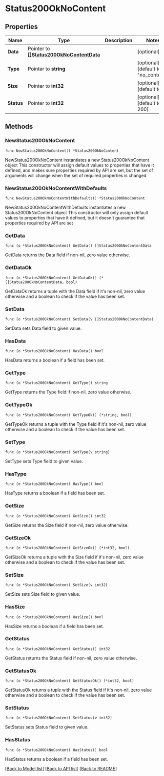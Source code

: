 # Status200OkNoContent

## Properties

Name | Type | Description | Notes
------------ | ------------- | ------------- | -------------
**Data** | Pointer to [**[]Status200OkNoContentData**](Status200OkNoContentData.md) |  | [optional] 
**Type** | Pointer to **string** |  | [optional] [default to "no_content"]
**Size** | Pointer to **int32** |  | [optional] [default to 1]
**Status** | Pointer to **int32** |  | [optional] [default to 200]

## Methods

### NewStatus200OkNoContent

`func NewStatus200OkNoContent() *Status200OkNoContent`

NewStatus200OkNoContent instantiates a new Status200OkNoContent object
This constructor will assign default values to properties that have it defined,
and makes sure properties required by API are set, but the set of arguments
will change when the set of required properties is changed

### NewStatus200OkNoContentWithDefaults

`func NewStatus200OkNoContentWithDefaults() *Status200OkNoContent`

NewStatus200OkNoContentWithDefaults instantiates a new Status200OkNoContent object
This constructor will only assign default values to properties that have it defined,
but it doesn't guarantee that properties required by API are set

### GetData

`func (o *Status200OkNoContent) GetData() []Status200OkNoContentData`

GetData returns the Data field if non-nil, zero value otherwise.

### GetDataOk

`func (o *Status200OkNoContent) GetDataOk() (*[]Status200OkNoContentData, bool)`

GetDataOk returns a tuple with the Data field if it's non-nil, zero value otherwise
and a boolean to check if the value has been set.

### SetData

`func (o *Status200OkNoContent) SetData(v []Status200OkNoContentData)`

SetData sets Data field to given value.

### HasData

`func (o *Status200OkNoContent) HasData() bool`

HasData returns a boolean if a field has been set.

### GetType

`func (o *Status200OkNoContent) GetType() string`

GetType returns the Type field if non-nil, zero value otherwise.

### GetTypeOk

`func (o *Status200OkNoContent) GetTypeOk() (*string, bool)`

GetTypeOk returns a tuple with the Type field if it's non-nil, zero value otherwise
and a boolean to check if the value has been set.

### SetType

`func (o *Status200OkNoContent) SetType(v string)`

SetType sets Type field to given value.

### HasType

`func (o *Status200OkNoContent) HasType() bool`

HasType returns a boolean if a field has been set.

### GetSize

`func (o *Status200OkNoContent) GetSize() int32`

GetSize returns the Size field if non-nil, zero value otherwise.

### GetSizeOk

`func (o *Status200OkNoContent) GetSizeOk() (*int32, bool)`

GetSizeOk returns a tuple with the Size field if it's non-nil, zero value otherwise
and a boolean to check if the value has been set.

### SetSize

`func (o *Status200OkNoContent) SetSize(v int32)`

SetSize sets Size field to given value.

### HasSize

`func (o *Status200OkNoContent) HasSize() bool`

HasSize returns a boolean if a field has been set.

### GetStatus

`func (o *Status200OkNoContent) GetStatus() int32`

GetStatus returns the Status field if non-nil, zero value otherwise.

### GetStatusOk

`func (o *Status200OkNoContent) GetStatusOk() (*int32, bool)`

GetStatusOk returns a tuple with the Status field if it's non-nil, zero value otherwise
and a boolean to check if the value has been set.

### SetStatus

`func (o *Status200OkNoContent) SetStatus(v int32)`

SetStatus sets Status field to given value.

### HasStatus

`func (o *Status200OkNoContent) HasStatus() bool`

HasStatus returns a boolean if a field has been set.


[[Back to Model list]](../README.md#documentation-for-models) [[Back to API list]](../README.md#documentation-for-api-endpoints) [[Back to README]](../README.md)


